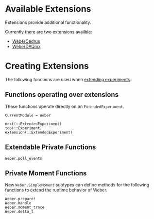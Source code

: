 # Available Extensions

Extensions provide additional functionality.

Currently there are two extensions availble:

* [WeberCedrus](https://github.com/haberdashPI/WeberCedrus.jl.git)
* [WeberDAQmx](https://github.com/haberdashPI/WeberDAQmx.jl.git)

# Creating Extensions

The following functions are used when [extending experiments](extend.md).

## Functions operating over extensions

These functions operate directly on an `ExtendedExperiment`.

```@meta
CurrentModule = Weber
```

```@docs
next(::ExtendedExperiment)
top(::Experiment)
extension(::ExtendedExperiment)
```

## Extendable Private Functions

```@docs
Weber.poll_events
```

## Private Moment Functions

New `Weber.SimpleMoment` subtypes can define methods for the following functions to extend
the runtime behavior of Weber.

```@docs
Weber.prepare!
Weber.handle
Weber.moment_trace
Weber.delta_t
```
